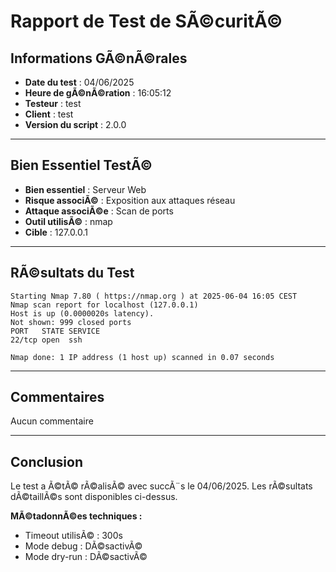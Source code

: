 #  Rapport de Test de SÃ©curitÃ©

##  Informations GÃ©nÃ©rales
- **Date du test** : 04/06/2025
- **Heure de gÃ©nÃ©ration** : 16:05:12
- **Testeur** : test
- **Client** : test
- **Version du script** : 2.0.0

---

##  Bien Essentiel TestÃ©
- **Bien essentiel** : Serveur Web
- **Risque associÃ©** : Exposition aux attaques réseau
- **Attaque associÃ©e** : Scan de ports
- **Outil utilisÃ©** : nmap
- **Cible** : 127.0.0.1

---

##  RÃ©sultats du Test

```
Starting Nmap 7.80 ( https://nmap.org ) at 2025-06-04 16:05 CEST
Nmap scan report for localhost (127.0.0.1)
Host is up (0.0000020s latency).
Not shown: 999 closed ports
PORT   STATE SERVICE
22/tcp open  ssh

Nmap done: 1 IP address (1 host up) scanned in 0.07 seconds

```

---

##  Commentaires
Aucun commentaire

---

##  Conclusion
Le test a Ã©tÃ© rÃ©alisÃ© avec succÃ¨s le 04/06/2025. Les rÃ©sultats dÃ©taillÃ©s sont disponibles ci-dessus.

**MÃ©tadonnÃ©es techniques :**
- Timeout utilisÃ© : 300s
- Mode debug : DÃ©sactivÃ©
- Mode dry-run : DÃ©sactivÃ©

